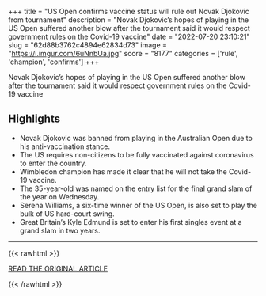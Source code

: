 +++
title = "US Open confirms vaccine status will rule out Novak Djokovic from tournament"
description = "Novak Djokovic’s hopes of playing in the US Open suffered another blow after the tournament said it would respect government rules on the Covid-19 vaccine"
date = "2022-07-20 23:10:21"
slug = "62d88b3762c4894e62834d73"
image = "https://i.imgur.com/6uNnbUa.jpg"
score = "8177"
categories = ['rule', 'champion', 'confirms']
+++

Novak Djokovic’s hopes of playing in the US Open suffered another blow after the tournament said it would respect government rules on the Covid-19 vaccine

## Highlights

- Novak Djokovic was banned from playing in the Australian Open due to his anti-vaccination stance.
- The US requires non-citizens to be fully vaccinated against coronavirus to enter the country.
- Wimbledon champion has made it clear that he will not take the Covid-19 vaccine.
- The 35-year-old was named on the entry list for the final grand slam of the year on Wednesday.
- Serena Williams, a six-time winner of the US Open, is also set to play the bulk of US hard-court swing.
- Great Britain’s Kyle Edmund is set to enter his first singles event at a grand slam in two years.

---

{{< rawhtml >}}
  <p class="article-category">
    <a target="_blank" href="https://www.theguardian.com/sport/2022/jul/20/us-open-novak-djokovic-covid-19-vaccine-tennis">READ THE ORIGINAL ARTICLE</a>
  </p>
{{< /rawhtml >}}
